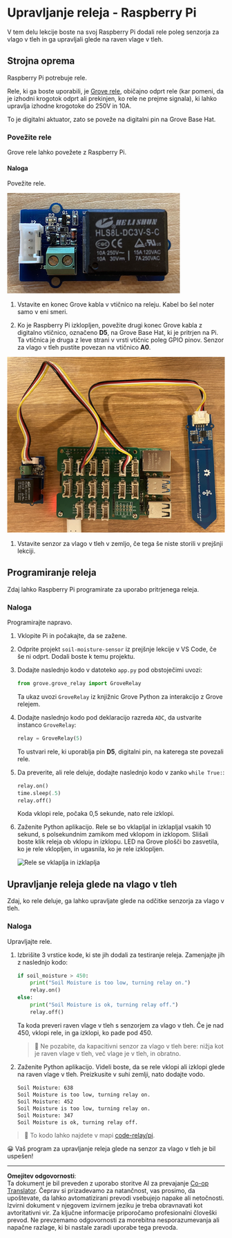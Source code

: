 <!--
CO_OP_TRANSLATOR_METADATA:
{
  "original_hash": "66b81165e60f8f169bd52a401b6a0f8b",
  "translation_date": "2025-08-28T15:23:41+00:00",
  "source_file": "2-farm/lessons/3-automated-plant-watering/pi-relay.md",
  "language_code": "sl"
}
-->
# Upravljanje releja - Raspberry Pi

V tem delu lekcije boste na svoj Raspberry Pi dodali rele poleg senzorja za vlago v tleh in ga upravljali glede na raven vlage v tleh.

## Strojna oprema

Raspberry Pi potrebuje rele.

Rele, ki ga boste uporabili, je [Grove rele](https://www.seeedstudio.com/Grove-Relay.html), običajno odprt rele (kar pomeni, da je izhodni krogotok odprt ali prekinjen, ko rele ne prejme signala), ki lahko upravlja izhodne krogotoke do 250V in 10A.

To je digitalni aktuator, zato se poveže na digitalni pin na Grove Base Hat.

### Povežite rele

Grove rele lahko povežete z Raspberry Pi.

#### Naloga

Povežite rele.

![Grove rele](../../../../../translated_images/grove-relay.d426958ca210fbd0fb7983d7edc069d46c73a8b0a099d94797bd756f7b6bb6be.sl.png)

1. Vstavite en konec Grove kabla v vtičnico na releju. Kabel bo šel noter samo v eni smeri.

1. Ko je Raspberry Pi izklopljen, povežite drugi konec Grove kabla z digitalno vtičnico, označeno **D5**, na Grove Base Hat, ki je pritrjen na Pi. Ta vtičnica je druga z leve strani v vrsti vtičnic poleg GPIO pinov. Senzor za vlago v tleh pustite povezan na vtičnico **A0**.

![Grove rele povezan na vtičnico D5, senzor za vlago v tleh povezan na vtičnico A0](../../../../../translated_images/pi-relay-and-soil-moisture-sensor.02f3198975b8c53e69ec716cd2719ce117700bd1fc933eaf93476c103c57939b.sl.png)

1. Vstavite senzor za vlago v tleh v zemljo, če tega še niste storili v prejšnji lekciji.

## Programiranje releja

Zdaj lahko Raspberry Pi programirate za uporabo pritrjenega releja.

### Naloga

Programirajte napravo.

1. Vklopite Pi in počakajte, da se zažene.

1. Odprite projekt `soil-moisture-sensor` iz prejšnje lekcije v VS Code, če še ni odprt. Dodali boste k temu projektu.

1. Dodajte naslednjo kodo v datoteko `app.py` pod obstoječimi uvozi:

    ```python
    from grove.grove_relay import GroveRelay
    ```

    Ta ukaz uvozi `GroveRelay` iz knjižnic Grove Python za interakcijo z Grove relejem.

1. Dodajte naslednjo kodo pod deklaracijo razreda `ADC`, da ustvarite instanco `GroveRelay`:

    ```python
    relay = GroveRelay(5)
    ```

    To ustvari rele, ki uporablja pin **D5**, digitalni pin, na katerega ste povezali rele.

1. Da preverite, ali rele deluje, dodajte naslednjo kodo v zanko `while True:`:

    ```python
    relay.on()
    time.sleep(.5)
    relay.off()
    ```

    Koda vklopi rele, počaka 0,5 sekunde, nato rele izklopi.

1. Zaženite Python aplikacijo. Rele se bo vklapljal in izklapljal vsakih 10 sekund, s polsekundnim zamikom med vklopom in izklopom. Slišali boste klik releja ob vklopu in izklopu. LED na Grove plošči bo zasvetila, ko je rele vklopljen, in ugasnila, ko je rele izklopljen.

    ![Rele se vklaplja in izklaplja](../../../../../images/relay-turn-on-off.gif)

## Upravljanje releja glede na vlago v tleh

Zdaj, ko rele deluje, ga lahko upravljate glede na odčitke senzorja za vlago v tleh.

### Naloga

Upravljajte rele.

1. Izbrišite 3 vrstice kode, ki ste jih dodali za testiranje releja. Zamenjajte jih z naslednjo kodo:

    ```python
    if soil_moisture > 450:
        print("Soil Moisture is too low, turning relay on.")
        relay.on()
    else:
        print("Soil Moisture is ok, turning relay off.")
        relay.off()
    ```

    Ta koda preveri raven vlage v tleh s senzorjem za vlago v tleh. Če je nad 450, vklopi rele, in ga izklopi, ko pade pod 450.

    > 💁 Ne pozabite, da kapacitivni senzor za vlago v tleh bere: nižja kot je raven vlage v tleh, več vlage je v tleh, in obratno.

1. Zaženite Python aplikacijo. Videli boste, da se rele vklopi ali izklopi glede na raven vlage v tleh. Preizkusite v suhi zemlji, nato dodajte vodo.

    ```output
    Soil Moisture: 638
    Soil Moisture is too low, turning relay on.
    Soil Moisture: 452
    Soil Moisture is too low, turning relay on.
    Soil Moisture: 347
    Soil Moisture is ok, turning relay off.
    ```

> 💁 To kodo lahko najdete v mapi [code-relay/pi](../../../../../2-farm/lessons/3-automated-plant-watering/code-relay/pi).

😀 Vaš program za upravljanje releja glede na senzor za vlago v tleh je bil uspešen!

---

**Omejitev odgovornosti**:  
Ta dokument je bil preveden z uporabo storitve AI za prevajanje [Co-op Translator](https://github.com/Azure/co-op-translator). Čeprav si prizadevamo za natančnost, vas prosimo, da upoštevate, da lahko avtomatizirani prevodi vsebujejo napake ali netočnosti. Izvirni dokument v njegovem izvirnem jeziku je treba obravnavati kot avtoritativni vir. Za ključne informacije priporočamo profesionalni človeški prevod. Ne prevzemamo odgovornosti za morebitna nesporazumevanja ali napačne razlage, ki bi nastale zaradi uporabe tega prevoda.